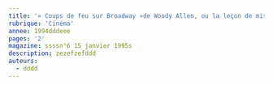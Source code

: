 ```yaml
---
title: '« Coups de feu sur Broadway »de Woody Allen, ou la leçon de mise en scène'
rubrique: 'Cinéma'
annee: 1994dddeee
pages: '2'
magazine: ssssn°6 15 janvier 1995s
description: zezefzefddd
auteurs:
  - dddd
---
```



